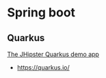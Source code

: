 # Spring boot

## Quarkus

[The JHipster Quarkus demo app](https://www.linkedin.com/pulse/jhipster-quarkus-demo-app-stephan-janssen/)

- <https://quarkus.io/>
